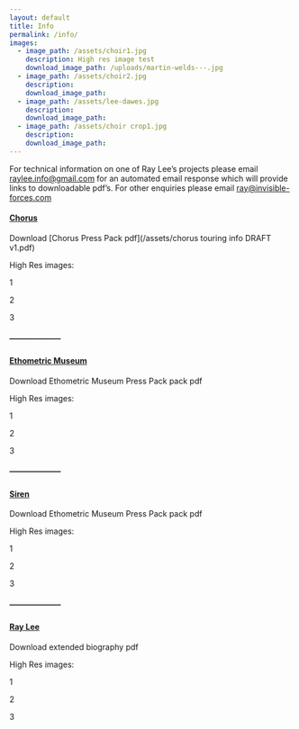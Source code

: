 ```yaml
---
layout: default
title: Info
permalink: /info/
images:
  - image_path: /assets/choir1.jpg
    description: High res image test
    download_image_path: /uploads/martin-welds---.jpg
  - image_path: /assets/choir2.jpg
    description:
    download_image_path:
  - image_path: /assets/lee-dawes.jpg
    description:
    download_image_path:
  - image_path: /assets/choir crop1.jpg
    description:
    download_image_path:
---
```



For technical information on one of Ray Lee’s projects please email [raylee.info@gmail.com](javascript:void(location.href='mailto:'+String.fromCharCode(114,97,121,108,101,101,46,105,110,102,111,64,103,109,97,105,108,46,99,111,109)+'?subject=touring%20specifications%20info%20packs')) for an automated email response which will provide links to downloadable pdf’s. For other enquiries please email [ray@invisible-forces.com](javascript:void(location.href='mailto:'+String.fromCharCode(114,97,121,64,105,110,118,105,115,105,98,108,101,45,102,111,114,99,101,115,46,99,111,109)))

#### [Chorus](/projects/chorus/)

Download [Chorus Press Pack pdf](/assets/chorus touring info  DRAFT v1.pdf)

High Res images:

1

2

3

##### ——————–

#### [Ethometric Museum](/projects/ethometric_museum/)

Download Ethometric Museum Press Pack pack pdf

High Res images:

1

2

3

##### ——————–

#### [Siren](/projects/siren/)

Download Ethometric Museum Press Pack pack pdf

High Res images:

1

2

3

##### ——————–

#### [Ray Lee](/about/)

Download extended biography pdf

High Res images:

1

2

3